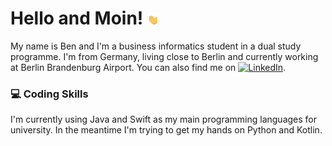 # Hello and Moin! <img src="https://github.com/Neophutos/Neophutos/blob/560dbcc7703a56048d9e82102fef983053473f55/waving-hand-joypixels.gif" width="20px">

My name is Ben and I'm a business informatics student in a dual study programme. I'm from Germany, living close to Berlin and currently working at Berlin Brandenburg Airport.
You can also find me on [![LinkedIn][2.2]][2].

### 💻 Coding Skills

I'm currently using Java and Swift as my main programming languages for university. In the meantime I'm trying to get my hands on Python and Kotlin.

<!-- Icons -->

[2.2]: https://raw.githubusercontent.com/MartinHeinz/MartinHeinz/master/linkedin-3-16.png (LinkedIn icon without padding)

<!-- Links to your social media accounts -->

[2]: https://www.linkedin.com/in/benkoeppe/
